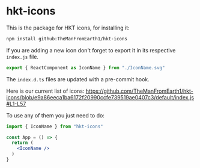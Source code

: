 # hkt-icons

This is the package for HKT icons, for installing it:

```sh
npm install github:TheManFromEarth1/hkt-icons
```

If you are adding a new icon don't forget to export it in its respective `index.js` file.

```js
export { ReactComponent as IconName } from "./IconName.svg"
```

The `index.d.ts` files are updated with a pre-commit hook.

Here is our current list of icons:
https://github.com/TheManFromEarth1/hkt-icons/blob/e9a86eeca1ba6172f20990ccfe739519ae0407c3/default/index.js#L1-L57

To use any of them you just need to do:

```jsx
import { IconName } from "hkt-icons"

const App = () => {
  return (
    <IconName />
  )
}
```
